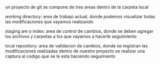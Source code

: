 un proyecto de git se compone de tres areas dentro de la carpeta local

working directory:
area de trabajo actual, donde podemos visualizar todas las modificaciones que vayamos realizando

staging are o index:
area de control de cambios, donde se deben agregar los archivos y carpetas a los que vayamos a hacerle seguimiento

local repository:
area de validacion de cambios, donde se registran las modificaciones realizadas dentro de nuestro proyecto
se realizar una captura al codigo que se le esta haciendo seguimiento
